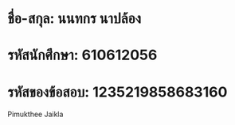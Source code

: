 # ชื่อ-สกุล: นนทกร นาปล้อง
# รหัสนักศึกษา: 610612056
# รหัสของข้อสอบ: 1235219858683160
Pimukthee Jaikla